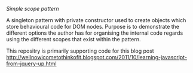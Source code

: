 *Simple scope pattern*

A singleton pattern with private constructor used to create objects which store behavioural code for DOM nodes. Purpose is to demonstrate the different options the author has for organising the internal code regards using the different scopes that exist within the pattern. 

This repositry is primarily supporting code for this blog post http://wellnowicometothinkofit.blogspot.com/2011/10/learning-javascript-from-jquery-up.html